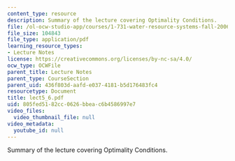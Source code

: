 ```yaml
---
content_type: resource
description: Summary of the lecture covering Optimality Conditions.
file: /ol-ocw-studio-app/courses/1-731-water-resource-systems-fall-2006/805fed5182cc0626bbeac6b4586997e7_lect5_6.pdf
file_size: 104843
file_type: application/pdf
learning_resource_types:
- Lecture Notes
license: https://creativecommons.org/licenses/by-nc-sa/4.0/
ocw_type: OCWFile
parent_title: Lecture Notes
parent_type: CourseSection
parent_uid: 436f803d-aafd-e037-4181-b5d176483fc4
resourcetype: Document
title: lect5_6.pdf
uid: 805fed51-82cc-0626-bbea-c6b4586997e7
video_files:
  video_thumbnail_file: null
video_metadata:
  youtube_id: null
---
```

Summary of the lecture covering Optimality Conditions.